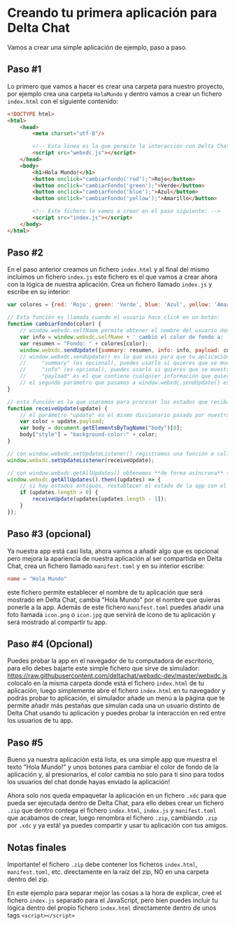 # Creando tu primera aplicación para Delta Chat

Vamos a crear una simple aplicación de ejemplo, paso a paso.

## Paso #1

Lo primero que vamos a hacer es crear una carpeta para nuestro proyecto, por ejemplo crea una carpeta `HolaMundo` y dentro vamos a crear un fichero `index.html` con el siguiente contenido:

```html
<!DOCTYPE html>
<html>
    <head>
        <meta charset="utf-8"/>

        <!-- Esta línea es la que permite la interacción con Delta Chat: -->
        <script src="webxdc.js"></script>
    </head>
    <body>
        <h1>Hola Mundo!</h1>
        <button onclick="cambiarFondo('red');">Rojo</button>
        <button onclick="cambiarFondo('green');">Verde</button>
        <button onclick="cambiarFondo('blue');">Azul</button>
        <button onclick="cambiarFondo('yellow');">Amarillo</button>

        <!-- Este fichero lo vamos a crear en el paso siguiente: -->
        <script src="index.js"></script>
    </body>
</html>
```

## Paso #2

En el paso anterior creamos un fichero `index.html` y al final del mismo incluimos un fichero `index.js` este fichero es el que vamos a crear ahora con la lógica de nuestra aplicación. Crea un fichero llamado `index.js` y escribe en su interior:

```js
var colores = {red: 'Rojo', green: 'Verde', blue: 'Azul', yellow: 'Amarillo'}

// Esta función es llamada cuando el usuario hace click en un botón:
function cambiarFondo(color) {
    // window.webxdc.selfName permite obtener el nombre del usuario donde está corriendo tu app en este momento, adicionalmente puedes usar window.webxdc.selfAddr para obtener su dirección de correo para usarla como identificador/ID del usuario
    var info = window.webxdc.selfName + ' cambió el color de fondo a: ' + colores[color];
    var resumen = "Fondo: " + colores[color];
    window.webxdc.sendUpdate({summary: resumen, info: info, payload: color}, info);
    // window.webxdc.sendUpdate() es lo que usas para que tu aplicación se comunique entre varios dispositivos, el primer argumento es un diccionario con los siguientes atributos:
    //     "summary" (es opcional), puedes usarlo si quieres que se muestre un sumario en el mensaje donde se envió tu aplicación por ejemplo para mostrar un resumen del estado de la aplicación.
    //     "info" (es opcional), puedes usarlo si quieres que se muestre un mensaje en el chat avisando que algo cambió dentro de tu app, por ejemplo cuando alguien obtiene una nueva puntuación alta en un juego.
    //     "payload" es el que contiene cualquier información que quieras compartir con los otros dispositivos donde corre tu app, logrando así una interacción en red, en este atributo puedes colocar cualquier objeto de JavaScript, como una lista, diccionarios, etc.
    // el segundo parámetro que pasamos a window.webxdc.sendUpdate() es un texto con una descripción que se mostrará en el correo normal si alguien usa un cliente de correo normal para abrir el mensaje.
}

// esta función es la que usaremos para procesar los estados que recibamos de nuestra aplicación, los cuales fueron enviados con window.webxdc.sendUpdate(), tanto en el dispositivo actual como de otros dispositivos en la red:
function receiveUpdate(update) {
    // el parámetro "update" es el mismo diccionario pasado por nuestra aplicación con window.webxdc.sendUpdate(), por tanto contiene el color que enviamos en el atributo "payload"
    var color = update.payload;
    var body = document.getElementsByTagName("body")[0];
    body["style"] = "background-color:" + color;
}

// con window.webxdc.setUpdateListener() registramos una función o callback que será la que processará los estados que recibimos mientras la app está abierta.
window.webxdc.setUpdateListener(receiveUpdate);

// con window.webxdc.getAllUpdates() obtenemos **de forma asíncrona** todos los estados que hemos recibido en el pasado, esto nos sirve para restaurar el estado de nuestra aplicación cuando el usuario la abre.
window.webxdc.getAllUpdates().then((updates) => {
    // si hay estados antiguos, restablecer el estado de la app con el último estado recibido:
    if (updates.length > 0) {
        receiveUpdate(updates[updates.length - 1]);
    }
});
```

## Paso #3 (opcional)

Ya nuestra app está casi lista, ahora vamos a añadir algo que es opcional pero mejora la apariencia de nuestra aplicación al ser compartida en Delta Chat, crea un fichero llamado `manifest.toml` y en su interior escribe:

```toml
name = "Hola Mundo"
```

este fichero permite establecer el nombre de tu aplicación que será mostrado en Delta Chat, cambia "Hola Mundo" por el nombre que quieras ponerle a la app. Además de este fichero `manifest.toml` puedes añadir una foto llamada `icon.png` o `icon.jpg` que servirá de ícono de tu aplicación y será mostrado al compartir tu app.

## Paso #4 (Opcional)

Puedes probar la app en el navegador de tu computadora de escritorio, para ello debes bajarte este simple fichero que sirve de simulador:
https://raw.githubusercontent.com/deltachat/webxdc-dev/master/webxdc.js
colocalo en la misma carpeta donde está el fichero `index.html` de tu aplicación, luego simplemente abre el fichero `index.html` en tu navegador y
podrás probar to aplicación, el simulador añade un menú a la página que te permite añadir más pestañas que simulan cada una un usuario distinto de
Delta Chat usando tu aplicación y puedes probar la interacción en red entre los usuarios de tu app.

## Paso #5

Bueno ya nuestra aplicación está lista, es una simple app que muestra el texto "Hola Mundo!" y unos botones para cambiar el color de fondo de la aplicación y, al presionarlos, el color cambia no solo para ti sino para todos los usuarios del chat donde hayas enviado la aplicación!

Ahora solo nos queda empaquetar la aplicación en un fichero `.xdc` para que pueda ser ejecutada dentro de Delta Chat, para ello debes crear un fichero `.zip` que dentro contega el fichero `index.html`, `index.js` y `manifest.toml` que acabamos de crear, luego renombra el fichero `.zip`, cambiando `.zip` por `.xdc` y ya está! ya puedes compartir y usar tu aplicación con tus amigos.

## Notas finales

Importante! el fichero `.zip` debe contener los ficheros `index.html`, `manifest.toml`, etc. directamente en la raíz del zip, NO en una carpeta dentro del zip.

En este ejemplo para separar mejor las cosas a la hora de explicar, creé el fichero `index.js` separado para el JavaScript, pero bien puedes incluir tu lógica dentro del propio fichero `index.html` directamente dentro de unos tags `<script></script>`
